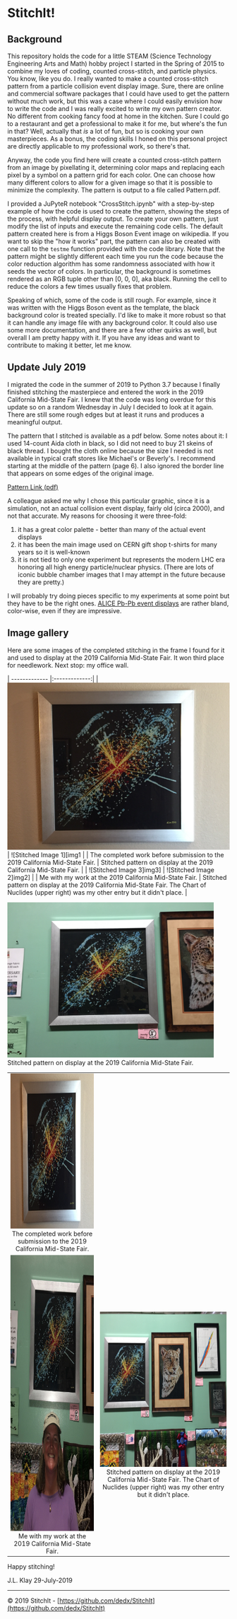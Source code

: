 # StitchIt!

## Background

This repository holds the code for a little STEAM (Science Technology Engineering Arts and Math) hobby project I started in the Spring of 2015 to combine my loves of coding, counted cross-stitch, and particle physics.  You know, like you do.  I really wanted to make a counted cross-stitch pattern from a particle collision event display image.  Sure, there are online and commercial software packages that I could have used to get the pattern without much work, but this was a case where I could easily envision how to write the code and I was really excited to write my own pattern creator.  No different from cooking fancy food at home in the kitchen.  Sure I could go to a restaurant and get a professional to make it for me, but where's the fun in that?  Well, actually that *is* a lot of fun, but so is cooking your own masterpieces.  As a bonus, the coding skills I honed on this personal project are directly applicable to my professional work, so there's that.

Anyway, the code you find here will create a counted cross-stitch pattern from an image by pixellating it, determining color maps and replacing each pixel by a symbol on a pattern grid for each color. One can choose how many different colors to allow for a given image so that it is possible to minimize the complexity. The pattern is output to a file called Pattern.pdf.

I provided a JuPyteR notebook "CrossStitch.ipynb" with a step-by-step example of how the code is used to create the pattern, showing the steps of the process, with helpful display output. To create your own pattern, just modify the list of inputs and execute the remaining code cells. The default pattern created here is from a Higgs Boson Event image on wikipedia. If you want to skip the "how it works" part, the pattern can also be created with one call to the `testme` function provided with the code library.  Note that the pattern might be slightly different each time you run the code because the color reduction algorithm has some randomness associated with how it seeds the vector of colors.  In particular, the background is sometimes rendered as an RGB tuple other than [0, 0, 0], aka black.  Running the cell to reduce the colors a few times usually fixes that problem.

Speaking of which, some of the code is still rough.  For example, since it was written with the Higgs Boson event as the template, the black background color is treated specially.  I'd like to make it more robust so that it can handle any image file with any background color. It could also use some more documentation, and there are a few other quirks as well, but overall I am pretty happy with it.  If you have any ideas and want to contribute to making it better, let me know.

## Update July 2019
I migrated the code in the summer of 2019 to Python 3.7 because I finally finished stitching the masterpiece and entered the work in the 2019 California Mid-State Fair. I knew that the code was long overdue for this update so on a random Wednesday in July I decided to look at it again.  There are still some rough edges but at least it runs and produces a meaningful output.

The pattern that I stitched is available as a pdf below.  Some notes
about it:  I used 14-count Aida cloth in black, so I did not need to buy 21
skeins of black thread.  I bought the cloth online because the size I needed is
not available in typical craft stores like Michael's or Beverly's. I recommend
starting at the middle of the pattern (page 6). I also ignored the border line 
that appears on some edges of the original image.

[Pattern Link (pdf)](./img/HiggsPattern-AsStitched.pdf)

A colleague asked me why I chose this particular graphic, since it is a simulation, 
not an actual collision event display, fairly old (circa 2000), and not that accurate.
My reasons for choosing it were three-fold:  
1. it has a great color palette - better than many of the actual event displays 
2. it has been the main image used on CERN gift shop t-shirts for many years so it is well-known 
3. it is not tied to only one experiment but represents the modern LHC era honoring all high energy particle/nuclear physics. (There are lots of iconic bubble chamber images that I may attempt in the future because they are pretty.)

I will probably try doing pieces specific to my experiments at some point but they have to be the right ones. 
[ALICE Pb-Pb event displays](https://cds.cern.ch/record/2202730) are rather bland, color-wise, 
even if they are impressive.

## Image gallery

Here are some images of the completed stitching in the frame I found for it and used to display at the 
2019 California Mid-State Fair.  It won third place for needlework. Next stop: my office wall.

| ------------- |:-------------:| 
| ![Stitched Image 4][img4]      | ![Stitched Image 1][img1 | 
| The completed work before submission to the 2019 California Mid-State Fair. | Stitched pattern on display at the 2019 California Mid-State Fair. |
| ![Stitched Image 3]img3]       | ![Stitched Image 2]img2] |
| Me with my work at the 2019 California Mid-State Fair. | Stitched pattern on display at the 2019 California Mid-State Fair.  The Chart of Nuclides (upper right) was my other entry but it didn't place. |

[img1]: https://github.com/dedx/StitchIt/raw/master/img/image001.jpg "Stitched Image 1"
[img2]: https://github.com/dedx/StitchIt/raw/master/img/image002.jpg "Stitched Image 2"
[img3]: https://github.com/dedx/StitchIt/raw/master/img/image003.jpg "Stitched Image 3"
[img4]: https://github.com/dedx/StitchIt/raw/master/img/image004.jpg "Stitched Image 4"

<table align="center" width="500" border="0" cellpadding="5">
<tr>
<td align="center" valign="center">
<img border=0 width=468 height=351 src="img/image004.jpg" alt="Higgs Pattern display 4" />
<br />
The completed work before submission to the 2019 California Mid-State Fair.
</td>
<img border=0 width=468 height=351 src="img/image001.jpg" alt="Higgs Pattern display 1" />
<br />
Stitched pattern on display at the 2019 California Mid-State Fair.
</td>
</tr>
<tr>
<td align="center" valign="center">
<img border=0 width=468 height=624 src="img/image003.jpg" alt="Higgs Pattern display 3" />
<br />
Me with my work at the 2019 California Mid-State Fair.
</td>
<td align="center" valign="center">
<img border=0 width=468 height=351 src="img/image002.jpg" alt="Higgs Pattern display 2" />
<br />
Stitched pattern on display at the 2019 California Mid-State Fair.  The Chart of Nuclides 
(upper right) was my other entry but it didn't place.
</td>
</tr>
</table>               

Happy stitching!

J.L. Klay
29-July-2019

<hr>

© 2019 StitchIt - [https://github.com/dedx/StitchIt](https://github.com/dedx/StitchIt)